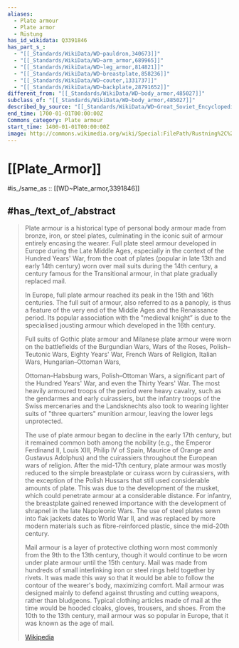```yaml
---
aliases:
  - Plate armour
  - Plate armor
  - Rüstung
has_id_wikidata: Q3391846
has_part_s_:
  - "[[_Standards/WikiData/WD~pauldron,340673]]"
  - "[[_Standards/WikiData/WD~arm_armor,689965]]"
  - "[[_Standards/WikiData/WD~leg_armor,814821]]"
  - "[[_Standards/WikiData/WD~breastplate,858236]]"
  - "[[_Standards/WikiData/WD~couter,1331737]]"
  - "[[_Standards/WikiData/WD~backplate,28791652]]"
different_from: "[[_Standards/WikiData/WD~body_armor,485027]]"
subclass_of: "[[_Standards/WikiData/WD~body_armor,485027]]"
described_by_source: "[[_Standards/WikiData/WD~Great_Soviet_Encyclopedia_(1926_1947),20078554]]"
end_time: 1700-01-01T00:00:00Z
Commons_category: Plate armour
start_time: 1400-01-01T00:00:00Z
image: http://commons.wikimedia.org/wiki/Special:FilePath/Rustning%2C%20Gustav%20Vasa%20-%20Livrustkammaren%20-%2032921.tif
---
```


# [[Plate_Armor]] 

#is_/same_as :: [[WD~Plate_armor,3391846]] 

## #has_/text_of_/abstract 

> Plate armour is a historical type of personal body armour made from bronze, iron, or steel plates, culminating in the iconic suit of armour entirely encasing the wearer. Full plate steel armour developed in Europe during the Late Middle Ages, especially in the context of the Hundred Years' War, from the coat of plates (popular in late 13th and early 14th century) worn over mail suits during the 14th century, a century famous for the Transitional armour, in that plate gradually replaced mail.
>
> In Europe, full plate armour reached its peak in the 15th and 16th centuries. The full suit of armour, also referred to as a panoply, is thus a feature of the very end of the Middle Ages and the Renaissance period. Its popular association with the "medieval knight” is due to the specialised jousting armour which developed in the 16th century.
>
> Full suits of Gothic plate armour and Milanese plate armour were worn on the battlefields of the Burgundian Wars, Wars of the Roses, Polish–Teutonic Wars, Eighty Years' War, French Wars of Religion, Italian Wars, Hungarian–Ottoman Wars,
>
> Ottoman–Habsburg wars, Polish–Ottoman Wars, a significant part of the Hundred Years' War, and even the Thirty Years' War. The most heavily armoured troops of the period were heavy cavalry, such as the gendarmes and early cuirassiers, but the infantry troops of the Swiss mercenaries and the Landsknechts also took to wearing lighter suits of "three quarters" munition armour, leaving the lower legs unprotected.
>
> The use of plate armour began to decline in the early 17th century, but it remained common both among the nobility (e.g., the Emperor Ferdinand II, Louis XIII, Philip IV of Spain, Maurice of Orange and Gustavus Adolphus) and the cuirassiers throughout the European wars of religion. After the mid-17th century, plate armour was mostly reduced to the simple breastplate or cuirass worn by cuirassiers, with the exception of the Polish Hussars that still used considerable amounts of plate. This was due to the development of the musket, which could penetrate armour at a considerable distance. For infantry, the breastplate gained renewed importance with the development of shrapnel in the late Napoleonic Wars. The use of steel plates sewn into flak jackets dates to World War II, and was replaced by more modern materials such as fibre-reinforced plastic, since the mid-20th century.
>
> Mail armour is a layer of protective clothing worn most commonly from the 9th to the 13th century, though it would continue to be worn under plate armour until the 15th century. Mail was made from hundreds of small interlinking iron or steel rings held together by rivets. It was made this way so that it would be able to follow the contour of the wearer's body, maximizing comfort. Mail armour was designed mainly to defend against thrusting and cutting weapons, rather than bludgeons. Typical clothing articles made of mail at the time would be hooded cloaks, gloves, trousers, and shoes. From the 10th to the 13th century, mail armour was so popular in Europe, that it was known as the age of mail.
>
> [Wikipedia](https://en.wikipedia.org/wiki/Plate%20armour) 

